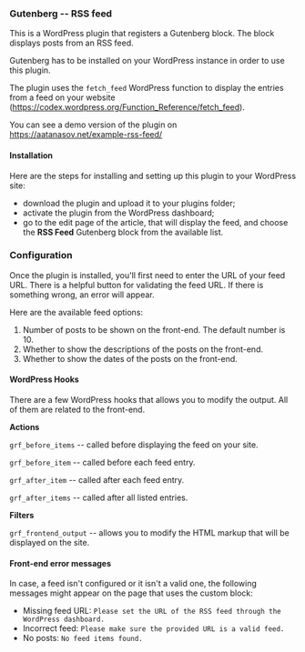 ### Gutenberg -- RSS feed

This is a WordPress plugin that registers a Gutenberg block. The block displays posts from an RSS feed.

Gutenberg has to be installed on your WordPress instance in order to use this plugin. 

The plugin uses the `fetch_feed` WordPress function to display the entries from a feed on your website (https://codex.wordpress.org/Function_Reference/fetch_feed).

You can see a demo version of the plugin on https://aatanasov.net/example-rss-feed/

#### Installation

Here are the steps for installing and setting up this plugin to your WordPress site:
 - download the plugin and upload it to your plugins folder;
 - activate the plugin from the WordPress dashboard;
 - go to the edit page of the article, that will display the feed, and choose the **RSS Feed** Gutenberg block from the available list.

### Configuration

Once the plugin is installed, you'll first need to enter the URL of your feed URL. There is a helpful button for validating the feed URL. If there is something wrong, an error will appear.

Here are the available feed options:
 1. Number of posts to be shown on the front-end. The default number is 10.
 1. Whether to show the descriptions of the posts on the front-end.
 1. Whether to show the dates of the posts on the front-end.

#### WordPress Hooks

There are a few WordPress hooks that allows you to modify the output. All of them are related to the front-end.

**Actions**

`grf_before_items` -- called before displaying the feed on your site.

`grf_before_item` -- called before each feed entry.

`grf_after_item` -- called after each feed entry.

`grf_after_items` -- called after all listed entries.

**Filters**

`grf_frontend_output` -- allows you to modify the HTML markup that will be displayed on the site.

#### Front-end error messages

In case, a feed isn't configured or it isn't a valid one, the following messages might appear on the page that uses the custom block:
 - Missing feed URL: `Please set the URL of the RSS feed through the WordPress dashboard.`
 - Incorrect feed: `Please make sure the provided URL is a valid feed.`
 - No posts: `No feed items found.`